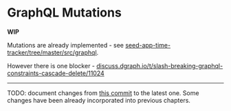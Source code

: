 # GraphQL Mutations

**WIP**

Mutations are already implemented - see [seed-app-time-tracker/tree/master/src/graphql](https://github.com/MartinKavik/seed-app-time-tracker/tree/master/src/graphql). 

However there is one blocker - [discuss.dgraph.io/t/slash-breaking-graphql-constraints-cascade-delete/11024](https://discuss.dgraph.io/t/slash-breaking-graphql-constraints-cascade-delete/11024)

---

TODO: document changes from [this commit](https://github.com/MartinKavik/seed-app-time-tracker/commit/4f6890e8a765dbc7e0bcc8c00094675c474a5fe2) to the latest one. Some changes have been already incorporated into previous chapters.
